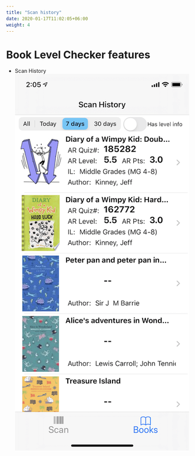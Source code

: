 ```yaml
---
title: "Scan history"
date: 2020-01-17T11:02:05+06:00
weight: 4
---
```


# Book Level Checker features

* Scan History
![Scan history](/images/app-features/4-scan-history-by-date.png "Scan history")

